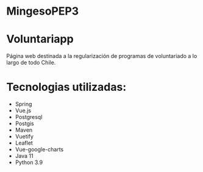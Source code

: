 # MingesoPEP3

# Voluntariapp

Página web destinada a la regularización de programas de voluntariado a lo largo de todo Chile.

# Tecnologias utilizadas:
- Spring
- Vue.js
- Postgresql
- Postgis
- Maven
- Vuetify
- Leaflet
- Vue-google-charts
- Java 11
- Python 3.9

